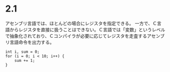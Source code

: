 # 2.1
アセンブリ言語では、ほとんどの場合にレジスタを指定できる。
一方で、Ｃ言語からレジスタを直接に扱うことはできない。Ｃ言語では「変数」というレベルで抽象化されており、Ｃコンパイラが必要に応じてレジスタを走査するアセンブリ言語命令を出力する。

```
int i, sum = 0;
for (i = 0; i < 10; i++) {
    sum += 1;
}
```
